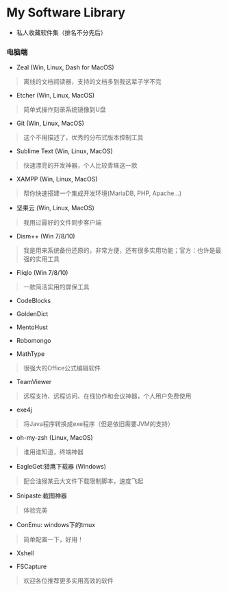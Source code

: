 My Software Library
===================
- 私人收藏软件集（排名不分先后）

### 电脑端

- Zeal (Win, Linux, Dash for MacOS)
> 离线的文档阅读器，支持的文档多到我这辈子学不完

- Etcher (Win, Linux, MacOS)
> 简单式操作刻录系统镜像到U盘

- Git (Win, Linux, MacOS)
> 这个不用描述了，优秀的分布式版本控制工具

- Sublime Text (Win, Linux, MacOS)
> 快速漂亮的开发神器，个人比较青睐这一款

- XAMPP (Win, Linux, MacOS)
> 帮你快速搭建一个集成开发环境(MariaDB, PHP, Apache...)

- 坚果云 (Win, Linux, MacOS)
> 我用过最好的文件同步客户端

- Dism++ (Win 7/8/10)
> 我是用来系统备份还原的，非常方便，还有很多实用功能；官方：也许是最强的实用工具

- Fliqlo (Win 7/8/10)
> 一款简洁实用的屏保工具

- CodeBlocks

- GoldenDict

- MentoHust

- Robomongo

- MathType
> 很强大的Office公式编辑软件

- TeamViewer
> 远程支持、远程访问、在线协作和会议神器，个人用户免费使用

- exe4j
> 将Java程序转换成exe程序（但是依旧需要JVM的支持）

- oh-my-zsh (Linux, MacOS)
> 谁用谁知道，终端神器

- EagleGet:猎鹰下载器 (Windows)
> 配合油猴某云大文件下载限制脚本，速度飞起

- Snipaste:截图神器
> 体验完美

- ConEmu: windows下的tmux
> 简单配置一下，好用！

- Xshell

- FSCapture

> 欢迎各位推荐更多实用高效的软件
